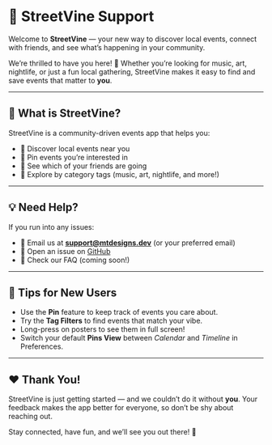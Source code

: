 # 🌿 StreetVine Support

Welcome to **StreetVine** — your new way to discover local events, connect with friends, and see what’s happening in your community.  

We’re thrilled to have you here! 🎉 Whether you’re looking for music, art, nightlife, or just a fun local gathering, StreetVine makes it easy to find and save events that matter to **you**.

---

## 🔎 What is StreetVine?
StreetVine is a community-driven events app that helps you:
- 📍 Discover local events near you  
- 📌 Pin events you’re interested in  
- 👯 See which of your friends are going  
- 🎨 Explore by category tags (music, art, nightlife, and more!)  

---

## 💡 Need Help?
If you run into any issues:
- 📧 Email us at **support@mtdesigns.dev** (or your preferred email)  
- 🐞 Open an issue on [GitHub](https://github.com/MtD-Designs/streetvine-site/issues)  
- 📝 Check our FAQ (coming soon!)

---

## 🌟 Tips for New Users
- Use the **Pin** feature to keep track of events you care about.  
- Try the **Tag Filters** to find events that match your vibe.  
- Long-press on posters to see them in full screen!  
- Switch your default **Pins View** between *Calendar* and *Timeline* in Preferences.  

---

## ❤️ Thank You!
StreetVine is just getting started — and we couldn’t do it without **you**. Your feedback makes the app better for everyone, so don’t be shy about reaching out.  

Stay connected, have fun, and we’ll see you out there! 🌿

